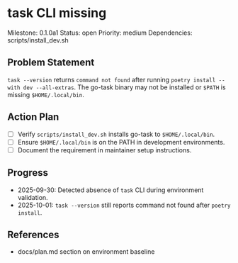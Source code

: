 # task CLI missing
Milestone: 0.1.0a1
Status: open
Priority: medium
Dependencies: scripts/install_dev.sh

## Problem Statement
`task --version` returns `command not found` after running `poetry install --with dev --all-extras`. The go-task binary may not be installed or `$PATH` is missing `$HOME/.local/bin`.

## Action Plan
- [ ] Verify `scripts/install_dev.sh` installs go-task to `$HOME/.local/bin`.
- [ ] Ensure `$HOME/.local/bin` is on the PATH in development environments.
- [ ] Document the requirement in maintainer setup instructions.

## Progress
- 2025-09-30: Detected absence of `task` CLI during environment validation.
- 2025-10-01: `task --version` still reports command not found after `poetry install`.

## References
- docs/plan.md section on environment baseline

